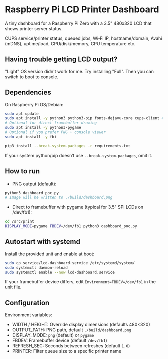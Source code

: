 # Raspberry Pi LCD Printer Dashboard

A tiny dashboard for a Raspberry Pi Zero with a 3.5" 480x320 LCD that shows printer server status.

CUPS service/printer status, queued jobs, Wi‑Fi IP, hostname/domain, Avahi (mDNS), uptime/load, CPU/disk/memory, CPU temperature etc.

## Having trouble getting LCD output?

"Light" OS version didn't work for me. Try installing "Full". Then you can switch to boot to console.

## Dependencies

On Raspberry Pi OS/Debian:

```zsh
sudo apt update
sudo apt install -y python3 python3-pip fonts-dejavu-core cups-client # lpstat
# Optional for direct framebuffer drawing
sudo apt install -y python3-pygame
# Optional if you prefer PNG + console viewer
sudo apt install -y fbi

pip3 install --break-system-packages -r requirements.txt
```

If your system python/pip doesn’t use `--break-system-packages`, omit it.

## How to run

- PNG output (default):

```zsh
python3 dashboard_poc.py
# Image will be written to ./build/dashboard.png
```

- Direct to framebuffer with pygame (typical for 3.5" SPI LCDs on /dev/fb1):

```zsh
cd /src/print
DISPLAY_MODE=pygame FBDEV=/dev/fb1 python3 dashboard_poc.py
```

## Autostart with systemd

Install the provided unit and enable at boot:

```zsh
sudo cp service/lcd-dashboard.service /etc/systemd/system/
sudo systemctl daemon-reload
sudo systemctl enable --now lcd-dashboard.service
```

If your framebuffer device differs, edit `Environment=FBDEV=/dev/fb1` in the unit file.

## Configuration

Environment variables:
- WIDTH / HEIGHT: Override display dimensions (defaults 480×320)
- OUTPUT_PATH: PNG path, default `./build/dashboard.png`
- DISPLAY_MODE: `png` (default) or `pygame`
- FBDEV: Framebuffer device (default `/dev/fb1`)
- REFRESH_SEC: Seconds between refreshes (default `1.0`)
- PRINTER: Filter queue size to a specific printer name
